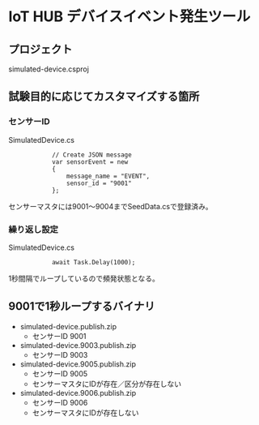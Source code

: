 # IoT HUB デバイスイベント発生ツール

## プロジェクト

simulated-device.csproj

## 試験目的に応じてカスタマイズする箇所

### センサーID

SimulatedDevice.cs

                // Create JSON message
                var sensorEvent = new
                {
                    message_name = "EVENT",
                    sensor_id = "9001"
                };

センサーマスタには9001～9004までSeedData.csで登録済み。

### 繰り返し設定

SimulatedDevice.cs

                await Task.Delay(1000);

1秒間隔でループしているので頻発状態となる。

## 9001で1秒ループするバイナリ

- simulated-device.publish.zip
  - センサーID 9001
- simulated-device.9003.publish.zip
  - センサーID 9003
- simulated-device.9005.publish.zip
  - センサーID 9005
  - センサーマスタにIDが存在／区分が存在しない
- simulated-device.9006.publish.zip
  - センサーID 9006
  - センサーマスタにIDが存在しない
